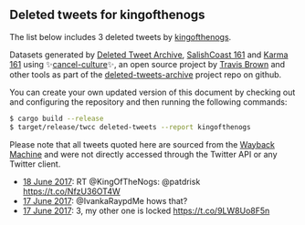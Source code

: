 ## Deleted tweets for kingofthenogs

The list below includes 3 deleted tweets by
[kingofthenogs](https://twitter.com/kingofthenogs).



Datasets generated by [Deleted Tweet Archive](https://twitter.com/deletedtweet161), 
[SalishCoast 161](https://twitter.com/SalishCoastA) and [Karma 161](https://twitter.com/KarmaOneSixOne) 
using ✨[cancel-culture](https://github.com/travisbrown/cancel-culture)✨, an open source project by 
[Travis Brown](https://twitter.com/travisbrown) and other tools as part of the 
[deleted-tweets-archive](https://github.com/salcoast/deleted-tweets-archive/) project repo on github.

You can create your own updated version of this document by checking out and configuring the
repository and then running the following commands:

```bash
$ cargo build --release
$ target/release/twcc deleted-tweets --report kingofthenogs
```

Please note that all tweets quoted here are sourced from the
[Wayback Machine](https://web.archive.org) and were not directly accessed through the Twitter API or
any Twitter client.

* [18 June 2017](https://web.archive.org/web/20170618050006/https://twitter.com/KingOfTheNogs/status/876303486044033024): RT @KingOfTheNogs: @patdrisk  https://t.co/NfzU36OT4W
* [17 June 2017](https://web.archive.org/web/20170617193131/https://twitter.com/KingOfTheNogs/status/876160397371482112): @IvankaRaypdMe hows that?
* [17 June 2017](https://web.archive.org/web/20170617182901/https://twitter.com/KingOfTheNogs/status/876144668735668225): 3, my other one is locked https://t.co/9LW8Uo8F5n
